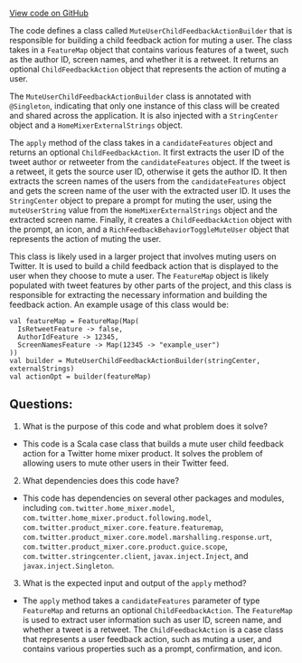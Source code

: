 [View code on GitHub](https://github.com/misbahsy/the-algorithm/home-mixer/server/src/main/scala/com/twitter/home_mixer/functional_component/decorator/MuteUserChildFeedbackActionBuilder.scala)

The code defines a class called `MuteUserChildFeedbackActionBuilder` that is responsible for building a child feedback action for muting a user. The class takes in a `FeatureMap` object that contains various features of a tweet, such as the author ID, screen names, and whether it is a retweet. It returns an optional `ChildFeedbackAction` object that represents the action of muting a user.

The `MuteUserChildFeedbackActionBuilder` class is annotated with `@Singleton`, indicating that only one instance of this class will be created and shared across the application. It is also injected with a `StringCenter` object and a `HomeMixerExternalStrings` object.

The `apply` method of the class takes in a `candidateFeatures` object and returns an optional `ChildFeedbackAction`. It first extracts the user ID of the tweet author or retweeter from the `candidateFeatures` object. If the tweet is a retweet, it gets the source user ID, otherwise it gets the author ID. It then extracts the screen names of the users from the `candidateFeatures` object and gets the screen name of the user with the extracted user ID. It uses the `StringCenter` object to prepare a prompt for muting the user, using the `muteUserString` value from the `HomeMixerExternalStrings` object and the extracted screen name. Finally, it creates a `ChildFeedbackAction` object with the prompt, an icon, and a `RichFeedbackBehaviorToggleMuteUser` object that represents the action of muting the user.

This class is likely used in a larger project that involves muting users on Twitter. It is used to build a child feedback action that is displayed to the user when they choose to mute a user. The `FeatureMap` object is likely populated with tweet features by other parts of the project, and this class is responsible for extracting the necessary information and building the feedback action. An example usage of this class would be:

```
val featureMap = FeatureMap(Map(
  IsRetweetFeature -> false,
  AuthorIdFeature -> 12345,
  ScreenNamesFeature -> Map(12345 -> "example_user")
))
val builder = MuteUserChildFeedbackActionBuilder(stringCenter, externalStrings)
val actionOpt = builder(featureMap)
```
## Questions: 
 1. What is the purpose of this code and what problem does it solve? 
- This code is a Scala case class that builds a mute user child feedback action for a Twitter home mixer product. It solves the problem of allowing users to mute other users in their Twitter feed.

2. What dependencies does this code have? 
- This code has dependencies on several other packages and modules, including `com.twitter.home_mixer.model`, `com.twitter.home_mixer.product.following.model`, `com.twitter.product_mixer.core.feature.featuremap`, `com.twitter.product_mixer.core.model.marshalling.response.urt`, `com.twitter.product_mixer.core.product.guice.scope`, `com.twitter.stringcenter.client`, `javax.inject.Inject`, and `javax.inject.Singleton`.

3. What is the expected input and output of the `apply` method? 
- The `apply` method takes a `candidateFeatures` parameter of type `FeatureMap` and returns an optional `ChildFeedbackAction`. The `FeatureMap` is used to extract user information such as user ID, screen name, and whether a tweet is a retweet. The `ChildFeedbackAction` is a case class that represents a user feedback action, such as muting a user, and contains various properties such as a prompt, confirmation, and icon.